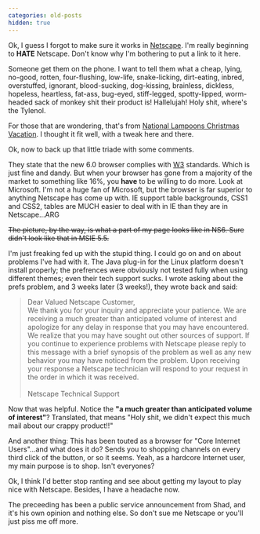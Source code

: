 ```yaml
---
categories: old-posts
hidden: true
---
```


Ok, I guess I forgot to make sure it works in [Netscape](http://www.netscape.com). I'm really beginning to <b>HATE</b> Netscape. Don't know why I'm bothering to put a link to it here.

Someone get them on the phone. I want to tell them what a cheap, lying, no-good, rotten, four-flushing, low-life, snake-licking, dirt-eating, inbred, overstuffed, ignorant, blood-sucking, dog-kissing, brainless, dickless, hopeless, heartless, fat-ass, bug-eyed, stiff-legged, spotty-lipped, worm-headed sack of monkey shit their product is! Hallelujah! Holy shit, where's the Tylenol.

For those that are wondering, that's from [National Lampoons Christmas Vacation](http://us.imdb.com/Title?0097958). I thought it fit well, with a tweak here and there.

Ok, now to back up that little triade with some comments.

They state that the new 6.0 browser complies with [W3](http://www.w3c.org) standards. Which is just fine and dandy. But when your browser has gone from a majority of the market to something like 16%, you **have** to be willing to do more. Look at Microsoft. I'm not a huge fan of Microsoft, but the browser is far superior to anything Netscape has come up with. IE support table backgrounds, CSS1 and CSS2, tables are MUCH easier to deal with in IE than they are in Netscape...ARG

~~The picture, by the way, is what a part of my page looks like in NS6. Sure didn't look like that in MSIE 5.5.~~

I'm just freaking fed up with the stupid thing. I could go on and on about problems I've had with it. The Java plug-in for the Linux platform doesn't install properly; the prefrences were obviously not tested fully when using different themes; even their tech support sucks. I wrote asking about the prefs problem, and 3 weeks later (3 weeks!), they wrote back and said:

> Dear Valued Netscape Customer,<br>
> We thank you for your inquiry and appreciate your patience. We are receiving a much greater than anticipated volume of interest and apologize for any delay in response that you may have encountered. We realize that you may have sought out other sources of support. If you continue to experience problems with Netscape please reply to this message with a brief synopsis of the problem as well as any new behavior you may have noticed from the problem. Upon receiving your response a Netscape technician will respond to your request in the order in which it was received.<br /><br />Netscape Technical Support

Now that was helpful. Notice the **"a much greater than anticipated volume of interest"**? Translated, that means "Holy shit, we didn't expect this much mail about our crappy product!!"

And another thing: This has been touted as a browser for "Core Internet Users"...and what does it do? Sends you to shopping channels on every third click of the button, or so it seems. Yeah, as a hardcore Internet user, my main purpose is to shop. Isn't everyones?

Ok, I think I'd better stop ranting and see about getting my layout to play nice with Netscape. Besides, I have a headache now.

The preceeding has been a public service announcement from Shad, and it's his own opinion and nothing else. So don't sue me Netscape or you'll just piss me off more.
